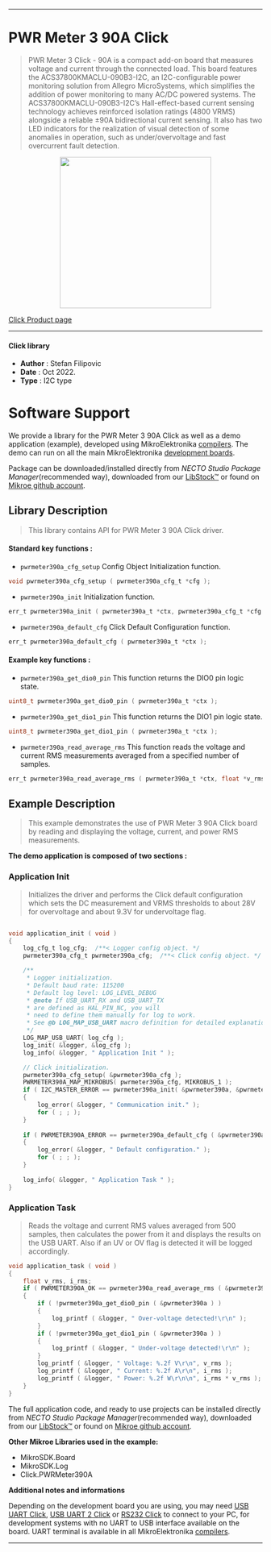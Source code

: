 
---
# PWR Meter 3 90A Click

> PWR Meter 3 Click - 90A is a compact add-on board that measures voltage and current through the connected load. This board features the ACS37800KMACLU-090B3-I2C, an I2C-configurable power monitoring solution from Allegro MicroSystems, which simplifies the addition of power monitoring to many AC/DC powered systems. The ACS37800KMACLU-090B3-I2C’s Hall-effect-based current sensing technology achieves reinforced isolation ratings (4800 VRMS) alongside a reliable ±90A bidirectional current sensing. It also has two LED indicators for the realization of visual detection of some anomalies in operation, such as under/overvoltage and fast overcurrent fault detection.

<p align="center">
  <img src="https://download.mikroe.com/images/click_for_ide/pwrmeter3_click.png" height=300px>
</p>

[Click Product page](https://www.mikroe.com/pwr-meter-3-click)

---


#### Click library

- **Author**        : Stefan Filipovic
- **Date**          : Oct 2022.
- **Type**          : I2C type


# Software Support

We provide a library for the PWR Meter 3 90A Click
as well as a demo application (example), developed using MikroElektronika
[compilers](https://www.mikroe.com/necto-studio).
The demo can run on all the main MikroElektronika [development boards](https://www.mikroe.com/development-boards).

Package can be downloaded/installed directly from *NECTO Studio Package Manager*(recommended way), downloaded from our [LibStock&trade;](https://libstock.mikroe.com) or found on [Mikroe github account](https://github.com/MikroElektronika/mikrosdk_click_v2/tree/master/clicks).

## Library Description

> This library contains API for PWR Meter 3 90A Click driver.

#### Standard key functions :

- `pwrmeter390a_cfg_setup` Config Object Initialization function.
```c
void pwrmeter390a_cfg_setup ( pwrmeter390a_cfg_t *cfg );
```

- `pwrmeter390a_init` Initialization function.
```c
err_t pwrmeter390a_init ( pwrmeter390a_t *ctx, pwrmeter390a_cfg_t *cfg );
```

- `pwrmeter390a_default_cfg` Click Default Configuration function.
```c
err_t pwrmeter390a_default_cfg ( pwrmeter390a_t *ctx );
```

#### Example key functions :

- `pwrmeter390a_get_dio0_pin` This function returns the DIO0 pin logic state.
```c
uint8_t pwrmeter390a_get_dio0_pin ( pwrmeter390a_t *ctx );
```

- `pwrmeter390a_get_dio1_pin` This function returns the DIO1 pin logic state.
```c
uint8_t pwrmeter390a_get_dio1_pin ( pwrmeter390a_t *ctx );
```

- `pwrmeter390a_read_average_rms` This function reads the voltage and current RMS measurements averaged from a specified number of samples.
```c
err_t pwrmeter390a_read_average_rms ( pwrmeter390a_t *ctx, float *v_rms, float *i_rms, uint16_t num_avg );
```

## Example Description

> This example demonstrates the use of PWR Meter 3 90A Click board by reading and displaying the voltage, current, and power RMS measurements.

**The demo application is composed of two sections :**

### Application Init

> Initializes the driver and performs the Click default configuration which sets the DC measurement
and VRMS thresholds to about 28V for overvoltage and about 9.3V for undervoltage flag.

```c

void application_init ( void )
{
    log_cfg_t log_cfg;  /**< Logger config object. */
    pwrmeter390a_cfg_t pwrmeter390a_cfg;  /**< Click config object. */

    /** 
     * Logger initialization.
     * Default baud rate: 115200
     * Default log level: LOG_LEVEL_DEBUG
     * @note If USB_UART_RX and USB_UART_TX 
     * are defined as HAL_PIN_NC, you will 
     * need to define them manually for log to work. 
     * See @b LOG_MAP_USB_UART macro definition for detailed explanation.
     */
    LOG_MAP_USB_UART( log_cfg );
    log_init( &logger, &log_cfg );
    log_info( &logger, " Application Init " );

    // Click initialization.
    pwrmeter390a_cfg_setup( &pwrmeter390a_cfg );
    PWRMETER390A_MAP_MIKROBUS( pwrmeter390a_cfg, MIKROBUS_1 );
    if ( I2C_MASTER_ERROR == pwrmeter390a_init( &pwrmeter390a, &pwrmeter390a_cfg ) ) 
    {
        log_error( &logger, " Communication init." );
        for ( ; ; );
    }
    
    if ( PWRMETER390A_ERROR == pwrmeter390a_default_cfg ( &pwrmeter390a ) )
    {
        log_error( &logger, " Default configuration." );
        for ( ; ; );
    }
    
    log_info( &logger, " Application Task " );
}

```

### Application Task

> Reads the voltage and current RMS values averaged from 500 samples, then calculates the power from it
and displays the results on the USB UART. Also if an UV or OV flag is detected it will be logged accordingly.

```c
void application_task ( void )
{
    float v_rms, i_rms;
    if ( PWRMETER390A_OK == pwrmeter390a_read_average_rms ( &pwrmeter390a, &v_rms, &i_rms, PWRMETER390A_DEF_AVG_SAMPLES ) )
    {
        if ( !pwrmeter390a_get_dio0_pin ( &pwrmeter390a ) )
        {
            log_printf ( &logger, " Over-voltage detected!\r\n" );
        }
        if ( !pwrmeter390a_get_dio1_pin ( &pwrmeter390a ) )
        {
            log_printf ( &logger, " Under-voltage detected!\r\n" );
        }
        log_printf ( &logger, " Voltage: %.2f V\r\n", v_rms );
        log_printf ( &logger, " Current: %.2f A\r\n", i_rms );
        log_printf ( &logger, " Power: %.2f W\r\n\n", i_rms * v_rms );
    }
}
```

The full application code, and ready to use projects can be installed directly from *NECTO Studio Package Manager*(recommended way), downloaded from our [LibStock&trade;](https://libstock.mikroe.com) or found on [Mikroe github account](https://github.com/MikroElektronika/mikrosdk_click_v2/tree/master/clicks).

**Other Mikroe Libraries used in the example:**

- MikroSDK.Board
- MikroSDK.Log
- Click.PWRMeter390A

**Additional notes and informations**

Depending on the development board you are using, you may need
[USB UART Click](https://www.mikroe.com/usb-uart-click),
[USB UART 2 Click](https://www.mikroe.com/usb-uart-2-click) or
[RS232 Click](https://www.mikroe.com/rs232-click) to connect to your PC, for
development systems with no UART to USB interface available on the board. UART
terminal is available in all MikroElektronika
[compilers](https://shop.mikroe.com/compilers).

---
